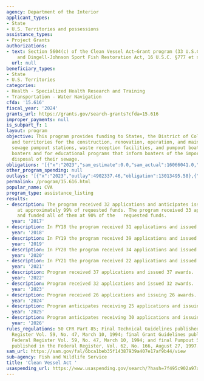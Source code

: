 ```yaml
---
agency: Department of the Interior
applicant_types:
- State
- U.S. Territories and possessions
assistance_types:
- Project Grants
authorizations:
- text: Section 5604(c) of the Clean Vessel Act—Grant program (33 U.S.C. §1322 note);
    and Dingell-Johnson Sport Fish Restoration Act, 16 U.S.C. §777 et seq.
  url: null
beneficiary_types:
- State
- U.S. Territories
categories:
- Health - Specialized Health Research and Training
- Transportation - Water Navigation
cfda: '15.616'
fiscal_year: '2024'
grants_url: https://grants.gov/search-grants?cfda=15.616
improper_payments: null
is_subpart_f: 1
layout: program
objective: This program provides funding to States, the District of Columbia, Commonwealths,
  and territories for the construction, renovation, operation, and maintenance of
  sewage pumpout stations, waste reception facilities, and pumpout boats for recreational
  boaters and for educational programs that inform boaters of the importance of proper
  disposal of their sewage.
obligations: '[{"x":"2023","sam_estimate":0.0,"sam_actual":16066041.0,"usa_spending_actual":11146802.81},{"x":"2024","sam_estimate":0.0,"sam_actual":16999997.0,"usa_spending_actual":14733529.42},{"x":"2025","sam_estimate":0.0,"sam_actual":17500000.0,"usa_spending_actual":-3625536.26}]'
other_program_spending: null
outlays: '[{"x":"2023","outlay":4902337.46,"obligation":13013495.58},{"x":"2024","outlay":630169.86,"obligation":19693355.13},{"x":"2025","outlay":0.0,"obligation":190134.56}]'
permalink: /program/15.616.html
popular_name: CVA
program_type: assistance_listing
results:
- description: The program received 32 applications and anticipates issuing all awards
    at approximately 99% of requested funds. The program received 33 applications
    and funded all of them at 90% of the   requested funds.
  year: '2017'
- description: In FY18 the program received 31 applications and issued 31 awards.
  year: '2018'
- description: In FY19 the program received 39 applications and issued 39 awards.
  year: '2019'
- description: In FY20 the program received 34 applications and issued 34 awards.
  year: '2020'
- description: In FY21 the program received 22 applications and issued 22 awards.
  year: '2021'
- description: Program received 37 applications and issued 37 awards.
  year: '2022'
- description: Program received 32 applications and issued 32 awards.
  year: '2023'
- description: Program received 26 applications and issuing 26 awards.
  year: '2024'
- description: Program anticipates receiving 25 applications and issuing 25 awards.
  year: '2025'
- description: Program anticipates receiving 30 applications and issuing 30 awards.
  year: '2026'
rules_regulations: 50 CFR Part 85; Final Technical Guidelines published in the Federal
  Register Vol. 59, No. 47, March 10, 1994; final Grant Guidelines published in the
  Federal Register Vol. 59, No. 47, March 10, 1994; and final Pumpout Symbol Guidelines
  published in the Federal Register, Vol. 62, No. 166, August 27, 1997.
sam_url: https://sam.gov/fal/6bca1beb35f14387939a407e17af9b44/view
sub-agency: Fish and Wildlife Service
title: 'Clean Vessel Act '
usaspending_url: https://www.usaspending.gov/search/?hash=7f495c902a97a707e773c8247071e23b
---
```

